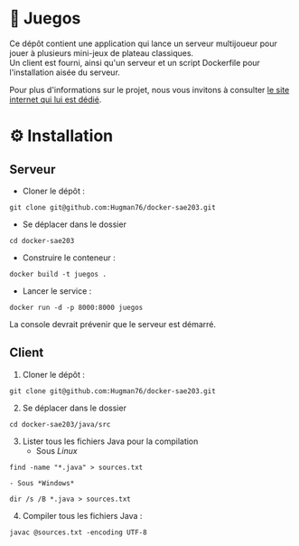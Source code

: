 # 🎲 Juegos

Ce dépôt contient une application qui lance un serveur multijoueur pour jouer à plusieurs mini-jeux de plateau
classiques.  
Un client est fourni, ainsi qu'un serveur et un script Dockerfile pour l'installation aisée du serveur.

Pour plus d'informations sur le projet, nous vous invitons à consulter [le site internet qui lui est dédié](https://hugman76.github.io/docker-sae203/).

# ⚙️ Installation

## Serveur

- Cloner le dépôt : 
```shell
git clone git@github.com:Hugman76/docker-sae203.git
```

- Se déplacer dans le dossier 
```shell
cd docker-sae203
```

- Construire le conteneur :
```shell
docker build -t juegos .
```

- Lancer le service :
```shell
docker run -d -p 8000:8000 juegos
```

La console devrait prévenir que le serveur est démarré.

## Client

1. Cloner le dépôt : 
```shell
git clone git@github.com:Hugman76/docker-sae203.git
```

2. Se déplacer dans le dossier 
```shell
cd docker-sae203/java/src
```

3. Lister tous les fichiers Java pour la compilation
    - Sous *Linux*
```shell
find -name "*.java" > sources.txt
```
    - Sous *Windows*
```shell
dir /s /B *.java > sources.txt
```

4. Compiler tous les fichiers Java :
```shell
javac @sources.txt -encoding UTF-8
```
